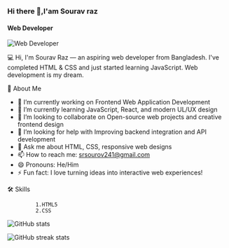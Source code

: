 



### Hi there 👋,I'am Sourav raz
#### Web Developer
![Web Developer](https://scontent.fdac195-1.fna.fbcdn.net/v/t39.30808-6/569261686_788124627331727_8565374747415905832_n.png?stp=dst-png_s960x960&_nc_cat=107&ccb=1-7&_nc_sid=cc71e4&_nc_ohc=ij9q2wWpXXkQ7kNvwGJGzPS&_nc_oc=AdnbqR3rQcUIGd-Djgyh4vKQgP3fLXSIxvhUfIHbdwVUJdLr6jPmbetrSYY1Tgx1ceQ&_nc_zt=23&_nc_ht=scontent.fdac195-1.fna&_nc_gid=8HWYdc5-US68xgQxWRgHog&oh=00_AfcWLrdgjNFTh6lZ8-RvngeBPY3EQYZg4BWMbeH98JfHbQ&oe=68FD7731)

💻 Hi, I'm Sourav Raz — an aspiring web developer from Bangladesh. I've completed HTML & CSS and just started learning JavaScript. Web development is my dream.


🚀 About Me
- 🔭 I’m currently working on Frontend Web Application Development 
- 🌱 I’m currently learning JavaScript, React, and modern UL/UX design 
- 👯 I’m looking to collaborate on Open-source web projects and creative frontend design 
- 🤔 I’m looking for help with Improving backend integration and API development 
- 💬 Ask me about HTML, CSS, responsive web designs  
- 📫 How to reach me: srsourov241@gmail.com 
- 😄 Pronouns: He/Him 
- ⚡ Fun fact: I love turning ideas into interactive web experiences!

🛠️ Skills 
          
             1.HTML5
             2.CSS


![GitHub stats](https://github-readme-stats.vercel.app/api?username=sourav-raj13&show_icons=true)  

![GitHub streak stats](https://streak-stats.demolab.com/?user=sourav-raj13)  



